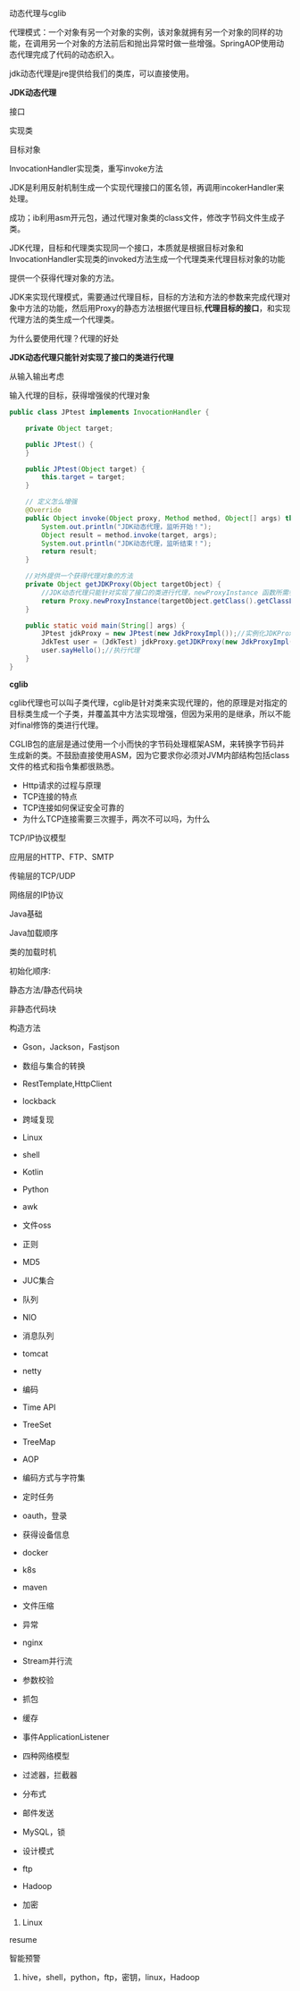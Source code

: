 动态代理与cglib

代理模式：一个对象有另一个对象的实例，该对象就拥有另一个对象的同样的功能，在调用另一个对象的方法前后和抛出异常时做一些增强。SpringAOP使用动态代理完成了代码的动态织入。

jdk动态代理是jre提供给我们的类库，可以直接使用。



**JDK动态代理**

接口

实现类

目标对象

InvocationHandler实现类，重写invoke方法

JDK是利用反射机制生成一个实现代理接口的匿名领，再调用incokerHandler来处理。

成功；ib利用asm开元包，通过代理对象类的class文件，修改字节码文件生成子类。

JDK代理，目标和代理类实现同一个接口，本质就是根据目标对象和InvocationHandler实现类的invoked方法生成一个代理类来代理目标对象的功能



提供一个获得代理对象的方法。





JDK来实现代理模式，需要通过代理目标，目标的方法和方法的参数来完成代理对象中方法的功能，然后用Proxy的静态方法根据代理目标,**代理目标的接口**，和实现代理方法的类生成一个代理类。



为什么要使用代理？代理的好处



**JDK动态代理只能针对实现了接口的类进行代理**



从输入输出考虑

输入代理的目标，获得增强侯的代理对象

```java
public class JPtest implements InvocationHandler {

    private Object target;

    public JPtest() {
    }

    public JPtest(Object target) {
        this.target = target;
    }

    // 定义怎么增强
    @Override
    public Object invoke(Object proxy, Method method, Object[] args) throws Throwable {
        System.out.println("JDK动态代理，监听开始！");
        Object result = method.invoke(target, args);
        System.out.println("JDK动态代理，监听结束！");
        return result;
    }

    //对外提供一个获得代理对象的方法
    private Object getJDKProxy(Object targetObject) {
        //JDK动态代理只能针对实现了接口的类进行代理，newProxyInstance 函数所需参数就可看出
        return Proxy.newProxyInstance(targetObject.getClass().getClassLoader(), targetObject.getClass().getInterfaces(), this);
    }

    public static void main(String[] args) {
        JPtest jdkProxy = new JPtest(new JdkProxyImpl());//实例化JDKProxy对象
        JdkTest user = (JdkTest) jdkProxy.getJDKProxy(new JdkProxyImpl());//获取代理对象
        user.sayHello();//执行代理
    }
}
```



**cglib**



cglib代理也可以叫子类代理，cglib是针对类来实现代理的，他的原理是对指定的目标类生成一个子类，并覆盖其中方法实现增强，但因为采用的是继承，所以不能对final修饰的类进行代理。

CGLIB包的底层是通过使用一个小而快的字节码处理框架ASM，来转换字节码并生成新的类。不鼓励直接使用ASM，因为它要求你必须对JVM内部结构包括class文件的格式和指令集都很熟悉。



















- Http请求的过程与原理
- TCP连接的特点
- TCP连接如何保证安全可靠的
- 为什么TCP连接需要三次握手，两次不可以吗，为什么

TCP/IP协议模型

应用层的HTTP、FTP、SMTP

传输层的TCP/UDP

网络层的IP协议





Java基础



Java加载顺序



类的加载时机



初始化顺序:

静态方法/静态代码块

非静态代码块

构造方法

































* Gson，Jackson，Fastjson

* 数组与集合的转换

* RestTemplate,HttpClient

* lockback

* 跨域复现

* Linux

* shell

* Kotlin

* Python

* awk

* 文件oss

* 正则

* MD5

* JUC集合

* 队列

* NIO

* 消息队列

* tomcat

* netty

* 编码

* Time API

* TreeSet

* TreeMap

* AOP

* 编码方式与字符集

* 定时任务

* oauth，登录

* 获得设备信息

* docker

* k8s

* maven

* 文件压缩

* 异常

* nginx

* Stream并行流

* 参数校验

* 抓包

* 缓存

* 事件ApplicationListener

* 四种网络模型

* 过滤器，拦截器

* 分布式

* 邮件发送

* MySQL，锁

* 设计模式

* ftp

* Hadoop

* 加密

  



1. Linux



























resume































智能预警

1. hive，shell，python，ftp，密钥，linux，Hadoop













































